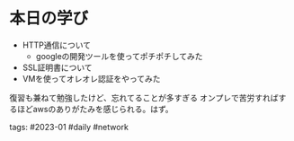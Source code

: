 # 本日の学び
- HTTP通信について
	- googleの開発ツールを使ってポチポチしてみた
- SSL証明書について
- VMを使ってオレオレ認証をやってみた

復習も兼ねて勉強したけど、忘れてることが多すぎる
オンプレで苦労すればするほどawsのありがたみを感じられる。はず。

 tags: #2023-01 #daily #network
